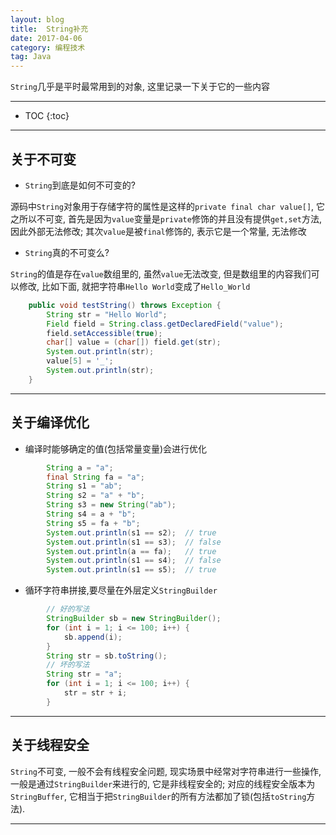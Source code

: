 ```yaml
---
layout: blog
title:  String补充
date: 2017-04-06
category: 编程技术
tag: Java
---
```

`String`几乎是平时最常用到的对象, 这里记录一下关于它的一些内容




*****

* TOC
{:toc}

*****

## 关于不可变
* `String`到底是如何不可变的?

源码中`String`对象用于存储字符的属性是这样的`private final char value[]`, 它之所以不可变, 首先是因为`value`变量是`private`修饰的并且没有提供`get,set`方法, 因此外部无法修改; 其次`value`是被`final`修饰的, 表示它是一个常量, 无法修改

* `String`真的不可变么?

`String`的值是存在`value`数组里的, 虽然`value`无法改变, 但是数组里的内容我们可以修改, 比如下面, 就把字符串`Hello World`变成了`Hello_World`

~~~java
    public void testString() throws Exception {
        String str = "Hello World";
        Field field = String.class.getDeclaredField("value");
        field.setAccessible(true);
        char[] value = (char[]) field.get(str);
        System.out.println(str);
        value[5] = '_';
        System.out.println(str);
    }
~~~

*****

## 关于编译优化
* 编译时能够确定的值(包括常量变量)会进行优化

~~~java
        String a = "a";
        final String fa = "a";
        String s1 = "ab";
        String s2 = "a" + "b";
        String s3 = new String("ab");
        String s4 = a + "b";
        String s5 = fa + "b";
        System.out.println(s1 == s2);  // true
        System.out.println(s1 == s3);  // false
        System.out.println(a == fa);   // true
        System.out.println(s1 == s4);  // false
        System.out.println(s1 == s5);  // true
~~~

* 循环字符串拼接,要尽量在外层定义`StringBuilder`

~~~java
        // 好的写法
        StringBuilder sb = new StringBuilder();
        for (int i = 1; i <= 100; i++) {
            sb.append(i);
        }
        String str = sb.toString();
        // 坏的写法
        String str = "a";
        for (int i = 1; i <= 100; i++) {
            str = str + i;
        }
~~~

******

## 关于线程安全

`String`不可变, 一般不会有线程安全问题, 现实场景中经常对字符串进行一些操作, 一般是通过`StringBuilder`来进行的, 它是非线程安全的; 对应的线程安全版本为`StringBuffer`, 它相当于把`StringBuilder`的所有方法都加了锁(包括`toString`方法).

******
